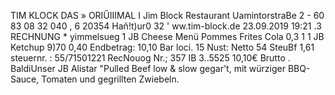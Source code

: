 TIM KLOCK DAS » ORIŰIIIMAL I Jim Block Restaurant UamintorstraBe 2 - 60 83 08 32 040 , 6 20354 Haň!t)ur0 32 ' ww.tim-block.de 23.09.2019 19:21 .3 RECHNUNG * yimmelsueg 1 JB Cheese Menü Pommes Frites Cola 0,3 1 1 JB Ketchup 9)70 0,40 Endbetrag: 10,10 Bar loci. 15 Nust: Netto 54 SteuBf 1,61 steuernr. : 55/71501221 RecNouog Nr.; 357 IB 3..5525 10,10€ Brutto . BaldiUnser JB Alistar "Pulled Beef low & slow gegar't, mit würziger BBQ- Sauce, Tomaten und gegrillten Zwiebeln.